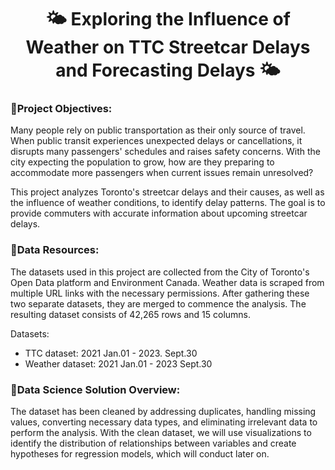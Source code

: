 <div align="center">
  <h1>🌤️ Exploring the Influence of Weather on TTC Streetcar Delays and Forecasting Delays 🌤️</h1>
</div>

### **🚂Project Objectives:**


Many people rely on public transportation as their only source of travel. When public transit experiences unexpected delays or cancellations, it disrupts many passengers' schedules and raises safety concerns. With the city expecting the population to grow, how are they preparing to accommodate more passengers when current issues remain unresolved?

This project analyzes Toronto's streetcar delays and their causes, as well as the influence of weather conditions, to identify delay patterns. The goal is to provide commuters with accurate information about upcoming streetcar delays.

### **🚂Data Resources:**

The datasets used in this project are collected from the City of Toronto's Open Data platform and Environment Canada. Weather data is scraped from multiple URL links with the necessary permissions. After gathering these two separate datasets, they are merged to commence the analysis. The resulting dataset consists of 42,265 rows and 15 columns.

Datasets: 
- TTC dataset: 2021 Jan.01 - 2023. Sept.30
- Weather dataset: 2021 Jan.01 - 2023 Sept.30

### **🚂Data Science Solution Overview:**

The dataset has been cleaned by addressing duplicates, handling missing values, converting necessary data types, and eliminating irrelevant data to perform the analysis. With the clean dataset, we will use visualizations to identify the distribution of relationships between variables and create hypotheses for regression models, which will conduct later on.
